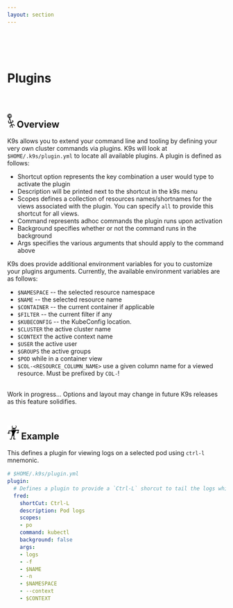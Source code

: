 ```yaml
---
layout: section
---
```


<i class="icon fas fa-plug fa-7x"></i>

<br/>
<br/>
<br/>

# Plugins

<br/>

## <img src="/assets/sections/overview.png" width="auto" height="32"/> Overview

K9s allows you to extend your command line and tooling by defining your very own cluster commands via plugins. K9s will look at `$HOME/.k9s/plugin.yml` to locate all available plugins. A plugin is defined as follows:

* Shortcut option represents the key combination a user would type to activate the plugin
* Description will be printed next to the shortcut in the k9s menu
* Scopes defines a collection of resources names/shortnames for the views associated with the plugin. You can specify `all` to provide this shortcut for all views.
* Command represents adhoc commands the plugin runs upon activation
* Background specifies whether or not the command runs in the background
* Args specifies the various arguments that should apply to the command above

K9s does provide additional environment variables for you to customize your plugins arguments. Currently, the available environment variables are as follows:

* `$NAMESPACE` -- the selected resource namespace
* `$NAME` -- the selected resource name
* `$CONTAINER` -- the current container if applicable
* `$FILTER` -- the current filter if any
* `$KUBECONFIG` -- the KubeConfig location.
* `$CLUSTER` the active cluster name
* `$CONTEXT` the active context name
* `$USER` the active user
* `$GROUPS` the active groups
* `$POD` while in a container view
* `$COL-<RESOURCE_COLUMN_NAME>` use a given column name for a viewed resource. Must be prefixed by `COL-`!

<br/>
<div class="note">
  <i class="fas fa-skull"></i> Work in progress... Options and layout may change in future K9s releases as this feature solidifies.
</div>

<br/>

## <img src="/assets/sections/examples.png" width="auto" height="32"/> Example

This defines a plugin for viewing logs on a selected pod using `ctrl-l` mnemonic.

```yaml
# $HOME/.k9s/plugin.yml
plugin:
  # Defines a plugin to provide a `Ctrl-L` shorcut to tail the logs while in pod view.
  fred:
    shortCut: Ctrl-L
    description: Pod logs
    scopes:
    - po
    command: kubectl
    background: false
    args:
    - logs
    - -f
    - $NAME
    - -n
    - $NAMESPACE
    - --context
    - $CONTEXT
```
